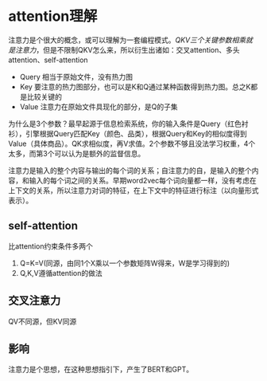 # attention理解

注意力是个很大的概念，或可以理解为一套编程模式。*QKV三个关键参数相乘就是注意力*，但是不限制QKV怎么来，所以衍生出诸如：交叉attention、多头attention、self-attention

* Query 相当于原始文件，没有热力图
* Key 要注意的热力图部分，也可以是K和Q通过某种函数得到热力图。总之K都是比较关键的
* Value 注意力在原始文件具现化的部分，是Q的子集

为什么是3个参数？最早起源于信息检索系统，你的输入条件是Query（红色衬衫），引擎根据Query匹配Key（颜色、品类），根据Query和Key的相似度得到Value（具体商品）。QK求相似度，再V求值。2个参数不够且没法学习权重，4个太多，而第3个可以认为是额外的监督信息。

注意力是输入的整个内容与输出的每个词的关系；自注意力的自，是输入的整个内容，和输入的每个词之间的关系。早期word2vec每个词向量都一样，没有考虑在上下文的关系，所以注意力对词的特征，在上下文中的特征进行标注（以向量形式表示）。

## self-attention

比attention约束条件多两个

1. Q=K=V(同源，由同1个X乘以一个参数矩阵W得来，W是学习得到的)
2. Q,K,V遵循attention的做法

## 交叉注意力

QV不同源，但KV同源

## 影响

注意力是个思想，在这种思想指引下，产生了BERT和GPT。
